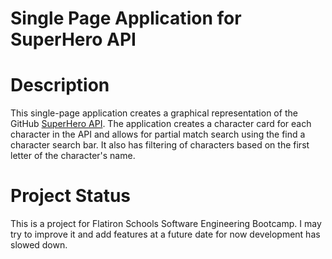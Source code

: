 # Single Page Application for SuperHero API

# Description
This single-page application creates a graphical representation of the GitHub [SuperHero API](https://github.com/akabab/superhero-api.git). The application creates a character card for each character in the API and allows for partial match search using the find a character search bar. It also has filtering of characters based on the first letter of the character's name. 

# Project Status
This is a project for Flatiron Schools Software Engineering Bootcamp. I may try to improve it and add features at a future date for now development has slowed down.
